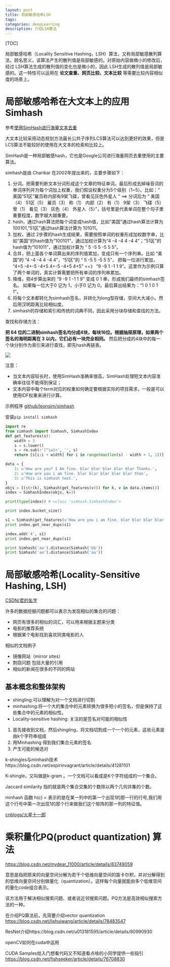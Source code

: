 ```yaml
---
layout: post
title: 局部敏感哈希LSH
tags:
categories: deepLearning
description: 介绍LSH算法
---
```


[TOC]

局部敏感哈希（Locality Sensitive Hashing，LSH）算法，又称局部敏感散列算法，顾名思义，该算法产生的散列值是局部敏感的。对原始内容做微小的修改后，经过 LSH算法生成的散列值的变化也是微小的，因此 LSH生成的散列值是局部敏感的。这一特性可以运用在 **论文查重、网页比较、文本比较** 等需要比较内容相似度的场景上。


# 局部敏感哈希在大文本上的应用Simhash

参考[使用SimHash进行海量文本去重](https://www.cnblogs.com/maybe2030/p/5203186.html)

大文本比较采用动态规划方法最长公共子序列LCS算法可以达到更好的效果，但是LCS算法不能较好的使用在大文本的检索和比较上。

SimHash是一种局部敏感hash，它也是Google公司进行海量网页去重使用的主要算法。

simhash是由 Charikar 在2002年提出来的，主要步骤如下：
1. 分词。把需要判断文本分词形成这个文章的特征单词。最后形成去掉噪音词的单词序列并为每个词加上权重，我们假设权重分为5个级别（1~5）。比如：“ 美国“51区”雇员称内部有9架飞碟，曾看见灰色外星人 ” ==> 分词后为 “ 美国（4） 51区（5） 雇员（3） 称（1） 内部（2） 有（1） 9架（3） 飞碟（5） 曾（1） 看见（3） 灰色（4） 外星人（5）”，括号里是代表单词在整个句子里重要程度，数字越大越重要。
2. hash，通过hash算法把每个词变成hash值，比如“美国”通过hash算法计算为 100101,“51区”通过hash算法计算为 101011。
3. 加权，通过 2步骤的hash生成结果，需要按照单词的权重形成加权数字串，比如“美国”的hash值为“100101”，通过加权计算为“4 -4 -4 4 -4 4”；“51区”的hash值为“101011”，通过加权计算为 “ 5 -5 5 -5 5 5”。
4. 合并，把上面各个单词算出来的序列值累加，变成只有一个序列串。比如 “美国”的 “4 -4 -4 4 -4 4”，“51区”的 “ 5 -5 5 -5 5 5”， 把每一位进行累加， “4+5 -4+-5 -4+5 4+-5 -4+5 4+5” ==》 “9 -9 1 -1 1 9”。这里作为示例只算了两个单词的，真实计算需要把所有单词的序列串累加。
5. 降维，把4步算出来的 “9 -9 1 -1 1 9” 变成 0 1 串，形成我们最终的simhash签名。 如果每一位大于0 记为 1，小于0 记为 0。最后算出结果为：“1 0 1 0 1 1”。
6. 将每个文本都转化为simhash签名，并转化为long型存储，空间大大减小。然后用汉明距离比较相似度。
7. simhash的存储和索引和传统的词典不同，因此采用分块存储和查找的方法。

查找和存储方法：

**把 64 位的二进制simhash签名均分成4块，每块16位。根据抽屉原理，如果两个签名的海明距离在 3 以内，它们必有一块完全相同。**
然后把分成的4块中的每一个块分别作为索引来进行查找，即先hash再链表。

![](https://images2015.cnblogs.com/blog/764050/201602/764050-20160220134028128-1522804689.png)

注意：
* 当文本内容较长时，使用SimHash准确率很高，SimHash处理短文本内容准确率往往不能得到保证；
* 文本内容中每个term对应的权重如何确定要根据实际的项目需求，一般是可以使用IDF权重来进行计算。

示例程序
[github/leonsim/simhash](https://github.com/leonsim/simhash)

安装`pip install simhash`

```python
import re
from simhash import Simhash, SimhashIndex
def get_features(s):
    width = 3
    s = s.lower()
    s = re.sub(r'[^\w]+', '', s)
    return [s[i:i + width] for i in range(max(len(s) - width + 1, 1))]

data = {
    1: u'How are you? I Am fine. blar blar blar blar blar Thanks.',
    2: u'How are you i am fine. blar blar blar blar blar than',
    3: u'This is simhash test.',
}
objs = [(str(k), Simhash(get_features(v))) for k, v in data.items()]
index = SimhashIndex(objs, k=3)

print(type(index)) # <class 'simhash.SimhashIndex'>

print index.bucket_size()

s1 = Simhash(get_features(u'How are you i am fine. blar blar blar blar blar thank'))
print index.get_near_dups(s1)

index.add('4', s1)
print index.get_near_dups(s1)

print Simhash('aa').distance(Simhash('bb'))
print Simhash('aa').distance(Simhash('aa'))
```

# 局部敏感哈希(Locality-Sensitive Hashing, LSH)

[CSDN/君的名字](https://blog.csdn.net/chichoxian/article/details/80290782)

许多的数据挖掘问题都可以表示为发现相似的集合的问题：
* 网页有很多的相似的词汇，可以用来根据主题来分类
* 电影的推荐系统
* 根据某个电影找到喜欢同类电影的人

相似的文档例子
* 镜像网站（mirror sites）
* 剽窃问题 包括大量的引用
* 相似的新闻在很多的不同的网站

## 基本概念和整体架构

* shingling:可以理解为对一个文档进行切割
* minhashing:将一个大的集合中的元素转换为很多短小的签名，但是保持了这些集合中的元素的相似性。
* Locality-sensitive hashing: 关注的是签名对可能的相似性

1. 首先接收到文档，然后shingling，将文档切割成一个一个的元素，这些元素是由k个字符串组成
2. 用Minhashing 得到我们集合元素的签名
3. 产生可能的候选对


k-shingles与minhash技术https://blog.csdn.net/aspirinvagrant/article/details/41281101

K-shingle，又叫做是k-gram 。一个文档可以看成是K个字符组成的一个集合。

Jaccard similarity 指的就是两个集合交集的个数除以两个几何并集的个数。

minhash 函数 h(c) = 表示的是在某一列中的第一个出现1的那一行的行号,我们用这个行号中第一次出现1的那个行来做我们这个矩阵的那一列的特征值。




[cnblogs/火星十一郎](https://www.cnblogs.com/hxsyl/p/4627477.html)


# 乘积量化PQ(product quantization) 算法

https://blog.csdn.net/mydear_11000/article/details/83749059

意思是指把原来的向量空间分解为若干个低维向量空间的笛卡尔积，并对分解得到的低维向量空间分别做量化（quantization）。这样每个向量就能由多个低维空间的量化code组合表示。

该方法用于解决相似搜索问题、或者说近邻搜索问题。PQ方法是高效相似搜索方法的一种。

在介绍PQ算法前，先简要介绍vector quantization
https://blog.csdn.net/lishuiwang/article/details/78483547


ResNet介绍https://blog.csdn.net/u013181595/article/details/80990930

openCV如何在cuda中运用

CUDA Samples给入门想看代码又不知道看点啥的小同学提供一些指引
https://blog.csdn.net/fishseeker/article/details/76708830
